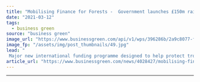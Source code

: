 ```yaml
---
title: "Mobilising Finance for Forests -  Government launches £150m rainforest protection push"
date: "2021-03-12"
tags: 
  - business green
source: "business green"
image_url: "https://www.businessgreen.com/api/v1/wps/396286b/2a9c8077-f6cb-445e-a52d-5b35080ea3c1/3/indonesia-rainforest-c-185x114.jpg"
image_fp: "/assets/img/post_thumbnails/49.jpg"
lead: "
 Major new international funding programme designed to help protect tropical rainforests and catalyse £850m of private sector investment ..."
article_url: "https://www.businessgreen.com/news/4028427/mobilising-finance-forests-government-launches-gbp150m-rainforest-protection-push"
---
```


---
